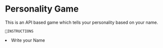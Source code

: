 # Personality Game
This is an API based game which tells your personality based on your name.

	📍INSTRUCTIONS
	
<li>Write your Name</li>	
